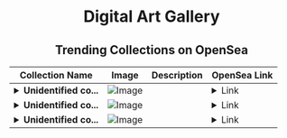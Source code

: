 <div align="center">

# Digital Art Gallery

## Trending Collections on OpenSea

| Collection Name                       | Image                                                                                     | Description                       | OpenSea Link                                                                                          |
|---------------------------------------|-------------------------------------------------------------------------------------------|-----------------------------------|--------------------------------------------------------------------------------------------------------|
| **<details><summary>Unidentified co...</summary>Unidentified contract b8cc7667-ce22-476b-9341-37e95cd125a0</details>** | ![Image](https://i.seadn.io/s/raw/files/e86404459f0a28661c41bd910f8b5899.png?w=500&auto=format?w=200&auto=format) |  | <details><summary>Link</summary>[Unidentified contract b8cc7667-ce22-476b-9341-37e95cd125a0](https://opensea.io/collection/unidentified-contract-b8cc7667-ce22-476b-9341-37e9)</details> |
| **<details><summary>Unidentified co...</summary>Unidentified contract d82ee495-a7b7-43d4-89b9-ed6df1b816b4</details>** | ![Image](https://i.seadn.io/s/raw/files/e86404459f0a28661c41bd910f8b5899.png?w=500&auto=format?w=200&auto=format) |  | <details><summary>Link</summary>[Unidentified contract d82ee495-a7b7-43d4-89b9-ed6df1b816b4](https://opensea.io/collection/unidentified-contract-d82ee495-a7b7-43d4-89b9-ed6d)</details> |
| **<details><summary>Unidentified co...</summary>Unidentified contract fcfae636-248d-431f-990a-78cfa68254ae</details>** | ![Image](https://i.seadn.io/s/raw/files/e86404459f0a28661c41bd910f8b5899.png?w=500&auto=format?w=200&auto=format) |  | <details><summary>Link</summary>[Unidentified contract fcfae636-248d-431f-990a-78cfa68254ae](https://opensea.io/collection/unidentified-contract-fcfae636-248d-431f-990a-78cf)</details> |

</div>